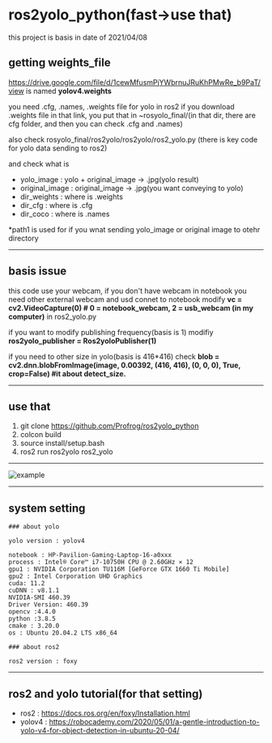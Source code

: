 # ros2yolo_python(fast->use that)

this project is basis in date of 2021/04/08


## getting weights_file
https://drive.google.com/file/d/1cewMfusmPjYWbrnuJRuKhPMwRe_b9PaT/view
is named <strong>yolov4.weights</strong> 

you need .cfg, .names, .weights file for yolo in ros2
if you download .weights file in that link, you put that in ~rosyolo_final/(in that dir, there are cfg folder, and then you can check .cfg and .names)
  
also  check rosyolo_final/ros2yolo/ros2yolo/ros2_yolo.py
(there is key code for yolo data sending to ros2)  

and check  what is
* yolo_image : yolo + original_image -> .jpg(yolo result)
* original_image : original_image -> .jpg(you want conveying to yolo)
* dir_weights : where is .weights
* dir_cfg :  where is .cfg
* dir_coco : where is .names

*path1 is used for if you wnat sending yolo_image or original image to otehr directory

---------------------------------------------------------------------------------------

## basis issue

this code use your webcam, if you don't have webcam in notebook you need other external webcam and usd connet to notebook
modify  <strong>vc = cv2.VideoCapture(0) # 0 = notebook_webcam, 2 = usb_webcam (in my computer)</strong> in ros2_yolo.py

if you want to modify publishing frequency(basis is 1) modifiy <strong> ros2yolo_publisher = Ros2yoloPublisher(1) </strong>

if you need to other size in yolo(basis is 416*416) check <strong> blob = cv2.dnn.blobFromImage(image, 0.00392, (416, 416), (0, 0, 0), True, crop=False) #it about detect_size. </strong> 

----------------------------------------------------------------------------------------------------------------------------

## <strong>use that</strong>

1. git clone https://github.com/Profrog/ros2yolo_python
2. colcon build
3. source install/setup.bash
4. ros2 run ros2yolo ros2_yolo

------------------------------


![example](https://user-images.githubusercontent.com/26535065/113983975-8b4bb900-9885-11eb-9fbd-6bf8b6c322c0.png)



-----------------------------------------------------------------------------------------------------------------

## system setting

    ### about yolo
    
    yolo version : yolov4

    notebook : HP-Pavilion-Gaming-Laptop-16-a0xxx
    process : Intel® Core™ i7-10750H CPU @ 2.60GHz × 12
    gpu1 : NVIDIA Corporation TU116M [GeForce GTX 1660 Ti Mobile]
    gpu2 : Intel Corporation UHD Graphics
    cuda: 11.2
    cuDNN : v8.1.1
    NVIDIA-SMI 460.39
    Driver Version: 460.39
    opencv :4.4.0
    python :3.8.5
    cmake : 3.20.0
    os : Ubuntu 20.04.2 LTS x86_64

    ### about ros2
    
    ros2 version : foxy

-----------------------

## ros2 and yolo tutorial(for that setting)
* ros2 : https://docs.ros.org/en/foxy/Installation.html
* yolov4 : https://robocademy.com/2020/05/01/a-gentle-introduction-to-yolo-v4-for-object-detection-in-ubuntu-20-04/





